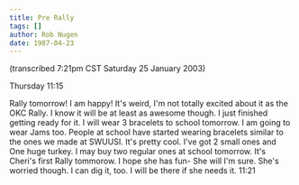 ```yaml
---
title: Pre Rally
tags: []
author: Rob Nugen
date: 1987-04-23
---
```


<p class=note>(transcribed 7:21pm CST Saturday 25 January 2003)</p>

<p class=date>Thursday 11:15</p>

<p>Rally tomorrow!  I am happy!  It's weird, I'm not totally excited
about it as the OKC Rally.  I know it will be at least as awesome
though.  I just finished getting ready for it.  I will wear 3
bracelets to school tomorrow.  I am going to wear Jams too.  People at
school have started wearing bracelets similar to the ones we made at
SWUUSI.  It's pretty cool.  I've got 2 small ones and One huge turkey.
I may buy two regular ones at school tomorrow.  It's Cheri's first
Rally tommorow.  I hope she has fun- She will I'm sure.  She's worried
though.  I can dig it, too.  I will be there if she needs it.
11:21</p>


